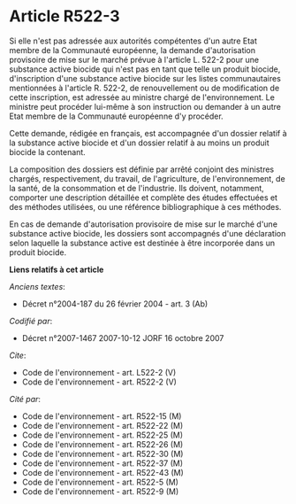 # Article R522-3

Si elle n'est pas adressée aux autorités compétentes d'un autre Etat membre de la Communauté européenne, la demande
d'autorisation provisoire de mise sur le marché prévue à l'article L. 522-2 pour une substance active biocide qui n'est pas
en tant que telle un produit biocide, d'inscription d'une substance active biocide sur les listes communautaires mentionnées
à l'article R. 522-2, de renouvellement ou de modification de cette inscription, est adressée au ministre chargé de
l'environnement. Le ministre peut procéder lui-même à son instruction ou demander à un autre Etat membre de la Communauté
européenne d'y procéder. 

Cette demande, rédigée en français, est accompagnée d'un dossier relatif à la substance active biocide et d'un dossier
relatif à au moins un produit biocide la contenant. 

La composition des dossiers est définie par arrêté conjoint des ministres chargés, respectivement, du travail, de
l'agriculture, de l'environnement, de la santé, de la consommation et de l'industrie. Ils doivent, notamment, comporter une
description détaillée et complète des études effectuées et des méthodes utilisées, ou une référence bibliographique à ces
méthodes. 

En cas de demande d'autorisation provisoire de mise sur le marché d'une substance active biocide, les dossiers sont
accompagnés d'une déclaration selon laquelle la substance active est destinée à être incorporée dans un produit biocide.

**Liens relatifs à cet article**

_Anciens textes_:

  - Décret n°2004-187 du 26 février 2004 - art. 3 (Ab)

_Codifié par_:

  - Décret n°2007-1467 2007-10-12 JORF 16 octobre 2007

_Cite_:

  - Code de l'environnement - art. L522-2 (V)
  - Code de l'environnement - art. R522-2 (V)

_Cité par_:

  - Code de l'environnement - art. R522-15 (M)
  - Code de l'environnement - art. R522-22 (M)
  - Code de l'environnement - art. R522-25 (M)
  - Code de l'environnement - art. R522-26 (M)
  - Code de l'environnement - art. R522-30 (M)
  - Code de l'environnement - art. R522-37 (M)
  - Code de l'environnement - art. R522-43 (M)
  - Code de l'environnement - art. R522-5 (M)
  - Code de l'environnement - art. R522-9 (M)
